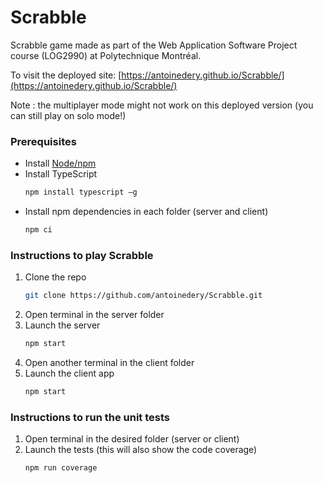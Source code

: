 <td><h1>Scrabble</h1></td>

Scrabble game made as part of the Web Application Software Project course (LOG2990) at Polytechnique Montréal.

To visit the deployed site: [https://antoinedery.github.io/Scrabble/](https://antoinedery.github.io/Scrabble/)

Note : the multiplayer mode might not work on this deployed version (you can still play on solo mode!)

### Prerequisites
* Install [Node/npm](https://nodejs.org/en/download/)
* Install TypeScript
   ```sh
   npm install typescript –g
   ```
* Install npm dependencies in each folder (server and client)
   ```sh
   npm ci
   ```
   
### Instructions to play Scrabble    
1. Clone the repo
   ```sh
   git clone https://github.com/antoinedery/Scrabble.git
   ```
2. Open terminal in the server folder
3. Launch the server
   ```sh
   npm start
   ```
4. Open another terminal in the client folder
5. Launch the client app
   ```sh
   npm start
   ```
   
### Instructions to run the unit tests  
1. Open terminal in the desired folder (server or client)
2. Launch the tests (this will also show the code coverage)
   ```sh
   npm run coverage
   ``` 
